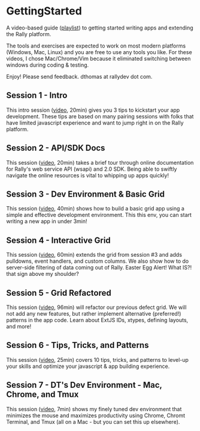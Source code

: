GettingStarted
==============

A video-based guide ([playlist](http://www.youtube.com/playlist?list=PL3PQ-IsMxhG14aDViKxlPZASIrHatNkft)) to getting started writing apps and extending the Rally platform.

The tools and exercises are expected to work on most modern platforms (Windows, Mac, Linux) and you are free to use any tools you like.  For these videos, I chose Mac/Chrome/Vim because it eliminated
switching between windows during coding & testing.

Enjoy!  Please send feedback.  dthomas at rallydev dot com.

Session 1 - Intro
-----------------
This intro session ([video](http://youtu.be/rdaZgHoFKYg), 20min) gives you 3 tips to kickstart your app development.  These tips are based on many pairing sessions with folks that have limited javascript experience and want to jump right in
on the Rally platform.

Session 2 - API/SDK Docs
------------------------
This session ([video](http://youtu.be/lig8er0EaCs), 20min) takes a brief tour through online documentation for Rally's web service API (wsapi) and 2.0 SDK.  Being able to swiftly navigate the online resources is vital to whipping up apps
quickly!

Session 3 - Dev Environment &amp; Basic Grid
--------------------------------------------
This session ([video](http://youtu.be/zXZFYMF_mcw), 40min) shows how to build a basic grid app using a simple and effective development environment.  This this env, you can start writing a new app in under 3min!

Session 4 - Interactive Grid
----------------------------
This session ([video](http://youtu.be/RT10drZjg5M), 60min) extends the grid from session #3 and adds pulldowns, event handlers, and custom columns.  We also show how to do server-side filtering of data coming out of Rally.  Easter
Egg Alert!  What IS?! that sign above my shoulder?

Session 5 - Grid Refactored
----------------------------
This session ([video](http://www.youtube.com/watch?v=jr7-VYFmDTw&list=PL3PQ-IsMxhG14aDViKxlPZASIrHatNkft&index=4), 96min)  will refactor our previous defect grid.  We will not add any new features, but rather implement alternative (preferred!) patterns in the app code.  Learn about ExtJS IDs, xtypes, defining layouts, and more!

Session 6 - Tips, Tricks, and Patterns
--------------------------------------
This session ([video](https://www.youtube.com/watch?v=lusD0q4K4C4&list=PL3PQ-IsMxhG14aDViKxlPZASIrHatNkft&index=5), 25min) covers 10 tips, tricks, and patterns to level-up your skills and optimize your javascript & app building experience.

Session 7 - DT's Dev Environment - Mac, Chrome, and Tmux
--------------------------------------------------------
This session ([video](https://www.youtube.com/watch?v=VDnSAEzsKcU&list=PL3PQ-IsMxhG14aDViKxlPZASIrHatNkft&index=6), 7min) shows my finely tuned dev environment that minimizes the mouse and maximizes productivity using Chrome, Chromt Terminal, and Tmux (all on a Mac - but you can set this up
elsewhere).

